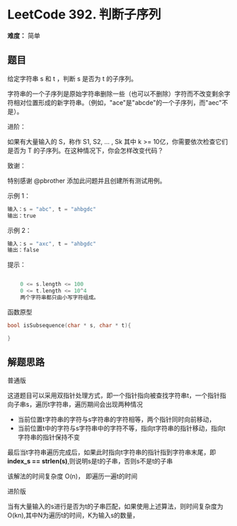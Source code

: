 # LeetCode 392. 判断子序列
**难度：** 简单
## 题目

给定字符串 s 和 t ，判断 s 是否为 t 的子序列。

字符串的一个子序列是原始字符串删除一些（也可以不删除）字符而不改变剩余字符相对位置形成的新字符串。（例如，"ace"是"abcde"的一个子序列，而"aec"不是）。

进阶：

如果有大量输入的 S，称作 S1, S2, ... , Sk 其中 k >= 10亿，你需要依次检查它们是否为 T 的子序列。在这种情况下，你会怎样改变代码？

致谢：

特别感谢 @pbrother 添加此问题并且创建所有测试用例。

 

示例 1：

```c
输入：s = "abc", t = "ahbgdc"
输出：true
````

示例 2：
```c
输入：s = "axc", t = "ahbgdc"
输出：false
````

 

提示：
```c

    0 <= s.length <= 100
    0 <= t.length <= 10^4
    两个字符串都只由小写字符组成。
````
函数原型

```c
bool isSubsequence(char * s, char * t){

}
````
## 解题思路

普通版

这道题目可以采用双指针处理方式，即一个指针指向被查找字符串t，一个指针指向子串s，遍历t字符串，遍历期间会出现两种情况

* 当前位置t字符串的字符与s字符串的字符相等，两个指针同时向前移动，
* 当前位置t中的字符与s字符串中的字符不等，指向t字符串的指针移动，指向t字符串的指针保持不变

最后当t字符串遍历完成后，如果此时指向t字符串的指针指到字符串末尾，即**index_s == strlen(s)**,则说明s是t的子串，否则s不是t的子串

该解法的时间复杂度 O(n)， 即遍历一遍t的时间

进阶版

当有大量输入的s进行是否为t的子串匹配，如果使用上述算法，则时间复杂度为O(kn),其中N为遍历t的时间，K为输入s的数量，
